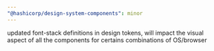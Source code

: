 ```yaml
---
"@hashicorp/design-system-components": minor
---
```


updated font-stack definitions in design tokens, will impact the visual aspect of all the components for certains combinations of OS/browser
